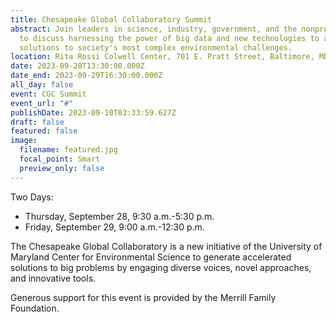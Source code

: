 ```yaml
---
title: Chesapeake Global Collaboratory Summit
abstract: Join leaders in science, industry, government, and the nonprofit world
  to discuss harnessing the power of big data and new technologies to accelerate
  solutions to society's most complex environmental challenges.
location: Rita Rossi Colwell Center, 701 E. Pratt Street, Baltimore, MD
date: 2023-09-28T13:30:00.000Z
date_end: 2023-09-29T16:30:00.000Z
all_day: false
event: CGC Summit
event_url: "#"
publishDate: 2023-09-10T03:33:59.627Z
draft: false
featured: false
image:
  filename: featured.jpg
  focal_point: Smart
  preview_only: false
---
```

T﻿wo Days:

* Thursday, September 28, 9:30 a.m.-5:30 p.m.
* Friday, September 29, 9:00 a.m.-12:30 p.m.

The Chesapeake Global Collaboratory is a new initiative of the University of Maryland Center for Environmental Science to generate accelerated solutions to big problems by engaging diverse voices, novel approaches, and innovative tools.

Generous support for this event is provided by the Merrill Family Foundation.